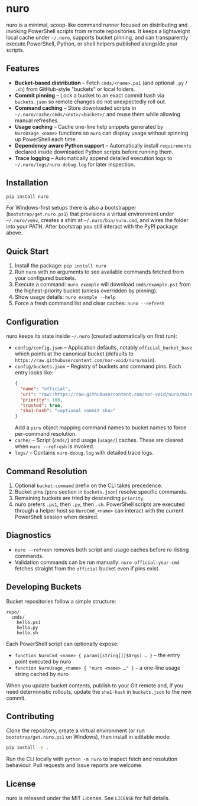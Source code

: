 # nuro

nuro is a minimal, scoop-like command runner focused on distributing and invoking PowerShell scripts from remote repositories. It keeps a lightweight local cache under `~/.nuro`, supports bucket pinning, and can transparently execute PowerShell, Python, or shell helpers published alongside your scripts.

## Features
- **Bucket-based distribution** – Fetch `cmds/<name>.ps1` (and optional `.py` / `.sh`) from GitHub-style "buckets" or local folders.
- **Commit pinning** – Lock a bucket to an exact commit hash via `buckets.json` so remote changes do not unexpectedly roll out.
- **Command caching** – Store downloaded scripts in `~/.nuro/cache/cmds/<ext>/<bucket>/` and reuse them while allowing manual refreshes.
- **Usage caching** – Cache one-line help snippets generated by `NuroUsage_<name>` functions so `nuro` can display usage without spinning up PowerShell each time.
- **Dependency aware Python support** – Automatically install `requirements` declared inside downloaded Python scripts before running them.
- **Trace logging** – Automatically append detailed execution logs to `~/.nuro/logs/nuro-debug.log` for later inspection.

## Installation
```bash
pip install nuro
```

For Windows-first setups there is also a bootstrapper (`bootstrap/get.nuro.ps1`) that provisions a virtual environment under `~/.nuro/venv`, creates a shim at `~/.nuro/bin/nuro.cmd`, and wires the folder into your PATH. After bootstrap you still interact with the PyPI package above.

## Quick Start
1. Install the package: `pip install nuro`
2. Run `nuro` with no arguments to see available commands fetched from your configured buckets.
3. Execute a command: `nuro example` will download `cmds/example.ps1` from the highest-priority bucket (unless overridden by pinning).
4. Show usage details: `nuro example --help`
5. Force a fresh command list and clear caches: `nuro --refresh`

## Configuration
nuro keeps its state inside `~/.nuro` (created automatically on first run):
- `config/config.json` – Application defaults, notably `official_bucket_base` which points at the canonical bucket (defaults to `https://raw.githubusercontent.com/nor-void/nuro/main`).
- `config/buckets.json` – Registry of buckets and command pins. Each entry looks like:
  ```json
  {
    "name": "official",
    "uri": "raw::https://raw.githubusercontent.com/nor-void/nuro/main",
    "priority": 100,
    "trusted": true,
    "sha1-hash": "<optional commit sha>"
  }
  ```
  Add a `pins` object mapping command names to bucket names to force per-command resolution.
- `cache/` – Script (`cmds/`) and usage (`usage/`) caches. These are cleared when `nuro --refresh` is invoked.
- `logs/` – Contains `nuro-debug.log` with detailed trace logs.

## Command Resolution
1. Optional `bucket:command` prefix on the CLI takes precedence.
2. Bucket pins (`pins` section in `buckets.json`) resolve specific commands.
3. Remaining buckets are tried by descending `priority`.
4. nuro prefers `.ps1`, then `.py`, then `.sh`. PowerShell scripts are executed through a helper host so `NuroCmd_<name>` can interact with the current PowerShell session when desired.

## Diagnostics
- `nuro --refresh` removes both script and usage caches before re-listing commands.
- Validation commands can be run manually: `nuro official:your-cmd` fetches straight from the `official` bucket even if pins exist.

## Developing Buckets
Bucket repositories follow a simple structure:
```
repo/
  cmds/
    hello.ps1
    hello.py
    hello.sh
```
Each PowerShell script can optionally expose:
- `function NuroCmd_<name> { param([string[]]$Args) … }` – the entry point executed by nuro
- `function NuroUsage_<name> { "nuro <name> …" }` – a one-line usage string cached by nuro

When you update bucket contents, publish to your Git remote and, if you need deterministic rollouts, update the `sha1-hash` in `buckets.json` to the new commit.

## Contributing
Clone the repository, create a virtual environment (or run `bootstrap/get.nuro.ps1` on Windows), then install in editable mode:
```bash
pip install -e .
```
Run the CLI locally with `python -m nuro` to inspect fetch and resolution behaviour. Pull requests and issue reports are welcome.

## License
nuro is released under the MIT License. See `LICENSE` for full details.
